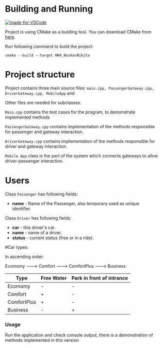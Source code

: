 # Building and Running
[![made-for-VSCode](https://img.shields.io/badge/Made%20for-VSCode-1f425f.svg)](https://code.visualstudio.com/)

Project is using CMake as a building tool. 
You can download CMake from [here](https://cmake.org/download/).

Run following command to build the project:

```
cmake --build --target HW4_NoskovNikita
```

# Project structure

Project contains three main source files: `main.cpp, PassengerGateway.cpp, DriverGateway.cpp, MobileApp` and

Other files are needed for subclasses.

`Main.cpp` contains the test cases for the program, to demonstrate implemented methods

`PassengerGateway.cpp` contains implementation of the methods responsible for passenger and gateway interaction.

`DriverGateway.cpp` contains implementation of the methods responsible for driver and gateway interaction.

`Mobile App` class is the part of the system which connects gateways to allow driver-passenger interaction.

# Users

Class `Passenger` has following fields:
* **name** - Name of the Passenger, also temporary used as unique identifier.

Class `Driver` has following fields: 
* **car** - this driver's car.
* **name** - name of a driver.
* **status** - current status (free or in a ride).

#Car types:

In ascending order:

Ecomomy ---> Comfort ---> ComfortPlus ---> Business

Type | Free Water | Park in front of intrance
------------- | ------------- | --------------
Ecomomy | - | -
Comfort  | +| -
ComfortPlus  | +|-
Business | -|+

### Usage 
Run the application and check console output, there is a demonstration of methods implemented in this version
